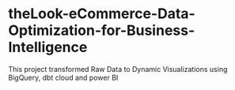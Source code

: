 # theLook-eCommerce-Data-Optimization-for-Business-Intelligence
This project transformed Raw Data to Dynamic Visualizations using BigQuery, dbt cloud and power BI 
